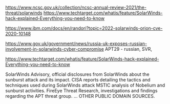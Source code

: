 https://www.ncsc.gov.uk/collection/ncsc-annual-review-2021/the-threat/solarwinds
https://www.techtarget.com/whatis/feature/SolarWinds-hack-explained-Everything-you-need-to-know

https://www.ibm.com/docs/en/randori?topic=2022-solarwinds-orion-cve-2020-10148

https://www.gov.uk/government/news/russia-uk-exposes-russian-involvement-in-solarwinds-cyber-compromise
APT29 - russian, SVR, 

https://www.techtarget.com/whatis/feature/SolarWinds-hack-explained-Everything-you-need-to-know

SolarWinds Advisory, official disclosures from SolarWinds about the sunburst attack and its impact.
CISA reports detailing the tactics and techniques used during SolarWinds attack
MSTIC analysis of Nobelium and sunburst activities.
FireEye Threat Research, investigations and findings regarding the APT threat group.
... OTHER PUBLIC DOMAIN SOURCES.